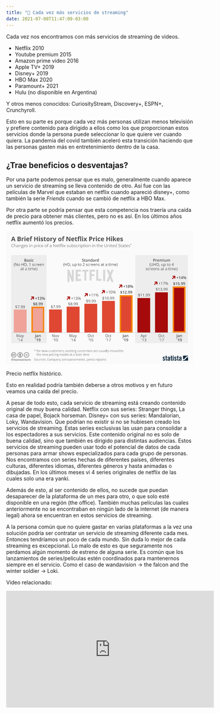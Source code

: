 ```yaml
---
title: "📕 Cada vez más servicios de streaming"
date: 2021-07-08T11:47:09-03:00
---
```


Cada vez nos encontramos con más servicios de streaming de videos.

- Netflix 2010
- Youtube premium 2015
- Amazon prime video 2016
- Apple TV+ 2019
- Disney+ 2019
- HBO Max 2020
- Paramount+ 2021
- Hulu (no disponible en Argentina)

Y otros menos conocidos: CuriosityStream, Discovery+, ESPN+, Crunchyroll.

Esto en su parte es porque cada vez más personas utilizan menos televisión y prefiere contenido para dirigido a ellos como los que proporcionan estos servicios donde la persona puede seleccionar lo que quiere ver cuando quiera. La pandemia del covid también aceleró esta transición haciendo que las personas gasten más en entretenimiento dentro de la casa.

## ¿Trae beneficios o desventajas?
Por una parte podemos pensar que es malo, generalmente cuando aparece un servicio de streaming se lleva contenido de otro. Así fue con las películas de Marvel que estaban en netflix cuando apareció disney+, como también la serie *Friends* cuando se cambió de netflix a HBO Max.  

Por otra parte se podría pensar que esta competencia nos traería una caída de precio para obtener más clientes, pero no es así. En los últimos años netflix aumentó los precios.

<div class="figure">

![](/images/netflix-price.jpg)

<p class="caption">Precio netflix histórico.</p>

</div>


Esto en realidad podría también deberse a otros motivos y en futuro veamos una caída del precio.

A pesar de todo esto, cada servicio de streaming está creando contenido original de muy buena calidad. Netflix con sus series: Stranger things, La casa de papel, Bojack horseman. Disney+ con sus series: Mandalorian, Loky, Wandavision. Que podrían no existir si no se hubiesen creado los servicios de streaming. Estas series exclusivas las usan para consolidar a los espectadores a sus servicios.
Este contenido original no es solo de buena calidad, sino que también es dirigido para distintas audiencias. Estos servicios de streaming pueden usar todo el potencial de datos de cada personas para armar shows especializados para cada grupo de personas. Nos encontramos con series hechas de diferentes países, diferentes culturas, diferentes idiomas, diferentes géneros y hasta animadas o dibujadas. En los últimos meses vi 4 series originales de netflix de las cuales solo una era yanki.

Además de esto, al ser contenido de ellos, no sucede que puedan desaparecer de la plataforma de un mes para otro, o que solo esté disponible en una región (the office). También muchas películas las cuales anteriormente no se encontraban en ningún lado de la internet (de manera legal) ahora se encuentran en estos servicios de streaming.

A la persona común que no quiere gastar en varias plataformas a la vez una solución podría ser contratar un servicio de streaming diferente cada mes. Entonces tendríamos un poco de cada mundo. Sin duda lo mejor de cada streaming es excepcional. Lo malo de esto es que seguramente nos perdamos algún momento de estreno de alguna serie. Es común que los lanzamientos de series/películas estén coordinados para mantenernos siempre en el servicio. Como el caso de wandavision -> the falcon and the winter soldier -> Loki. 

Video relacionado:

<div style="text-align:center">
<iframe width="560" height="315" src="https://www.youtube.com/embed/UJqyxmhDWTM" title="YouTube video player" frameborder="0" allow="accelerometer; clipboard-write; encrypted-media; gyroscope; picture-in-picture" allowfullscreen></iframe>
</div>